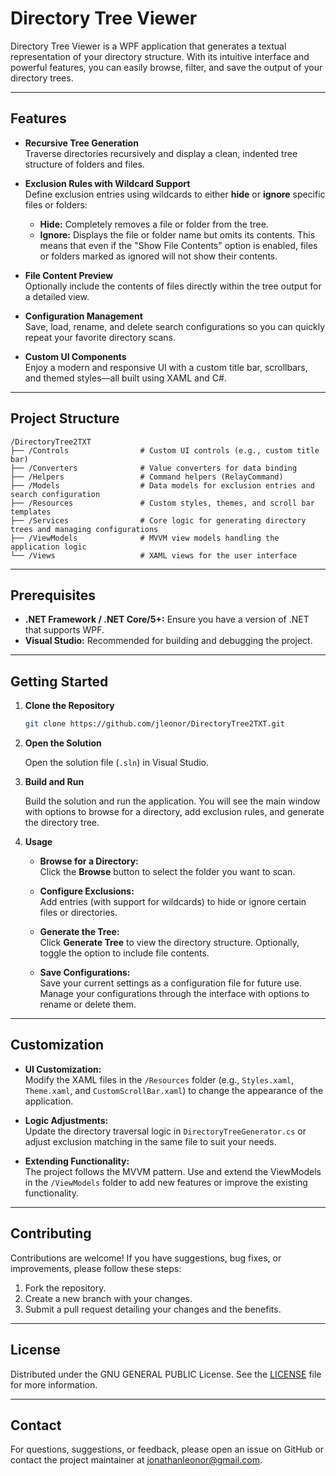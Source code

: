 # Directory Tree Viewer

Directory Tree Viewer is a WPF application that generates a textual representation of your directory structure. With its intuitive interface and powerful features, you can easily browse, filter, and save the output of your directory trees.

---

## Features

- **Recursive Tree Generation**  
  Traverse directories recursively and display a clean, indented tree structure of folders and files.

- **Exclusion Rules with Wildcard Support**  
  Define exclusion entries using wildcards to either **hide** or **ignore** specific files or folders:  
  - **Hide:** Completely removes a file or folder from the tree.  
  - **Ignore:** Displays the file or folder name but omits its contents. This means that even if the "Show File Contents" option is enabled, files or folders marked as ignored will not show their contents.

- **File Content Preview**  
  Optionally include the contents of files directly within the tree output for a detailed view.

- **Configuration Management**  
  Save, load, rename, and delete search configurations so you can quickly repeat your favorite directory scans.

- **Custom UI Components**  
  Enjoy a modern and responsive UI with a custom title bar, scrollbars, and themed styles—all built using XAML and C#.

---

## Project Structure

```
/DirectoryTree2TXT
├── /Controls                # Custom UI controls (e.g., custom title bar)
├── /Converters              # Value converters for data binding
├── /Helpers                 # Command helpers (RelayCommand)
├── /Models                  # Data models for exclusion entries and search configuration
├── /Resources               # Custom styles, themes, and scroll bar templates
├── /Services                # Core logic for generating directory trees and managing configurations
├── /ViewModels              # MVVM view models handling the application logic
└── /Views                   # XAML views for the user interface
```

---

## Prerequisites

- **.NET Framework / .NET Core/5+:** Ensure you have a version of .NET that supports WPF.
- **Visual Studio:** Recommended for building and debugging the project.

---

## Getting Started

1. **Clone the Repository**

   ```bash
   git clone https://github.com/jleonor/DirectoryTree2TXT.git
   ```

2. **Open the Solution**

   Open the solution file (`.sln`) in Visual Studio.

3. **Build and Run**

   Build the solution and run the application. You will see the main window with options to browse for a directory, add exclusion rules, and generate the directory tree.

4. **Usage**

   - **Browse for a Directory:**  
     Click the **Browse** button to select the folder you want to scan.
     
   - **Configure Exclusions:**  
     Add entries (with support for wildcards) to hide or ignore certain files or directories.
     
   - **Generate the Tree:**  
     Click **Generate Tree** to view the directory structure. Optionally, toggle the option to include file contents.
     
   - **Save Configurations:**  
     Save your current settings as a configuration file for future use. Manage your configurations through the interface with options to rename or delete them.

---

## Customization

- **UI Customization:**  
  Modify the XAML files in the `/Resources` folder (e.g., `Styles.xaml`, `Theme.xaml`, and `CustomScrollBar.xaml`) to change the appearance of the application.

- **Logic Adjustments:**  
  Update the directory traversal logic in `DirectoryTreeGenerator.cs` or adjust exclusion matching in the same file to suit your needs.

- **Extending Functionality:**  
  The project follows the MVVM pattern. Use and extend the ViewModels in the `/ViewModels` folder to add new features or improve the existing functionality.

---

## Contributing

Contributions are welcome! If you have suggestions, bug fixes, or improvements, please follow these steps:

1. Fork the repository.
2. Create a new branch with your changes.
3. Submit a pull request detailing your changes and the benefits.

---

## License

Distributed under the GNU GENERAL PUBLIC License. See the [LICENSE](LICENSE.txt) file for more information.

---

## Contact

For questions, suggestions, or feedback, please open an issue on GitHub or contact the project maintainer at [jonathanleonor@gmail.com](mailto:jonathanleonor@gmail.com).
